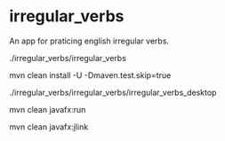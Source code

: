 # irregular_verbs
An app for praticing english irregular verbs.

./irregular_verbs/irregular_verbs

mvn clean install -U -Dmaven.test.skip=true

./irregular_verbs/irregular_verbs/irregular_verbs_desktop

mvn clean javafx:run

mvn clean javafx:jlink
